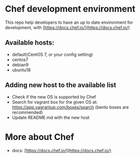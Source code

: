 # Chef development environment

This repo help developers to have an up to date environment for development, with [https://docs.chef.io/](https://docs.chef.io/)

## Available hosts:

- default(CentOS 7, or your config setting)
- centos7
- debian9
- ubuntu18

## Adding new host to the available list

- Check if the new OS is supported by Chef
- Search for vagrant box for the given OS at: https://app.vagrantup.com/boxes/search (bento boxes are recommended)
- Update README.md with the new host

# More about Chef

- docs: [https://docs.chef.io/](https://docs.chef.io/)
